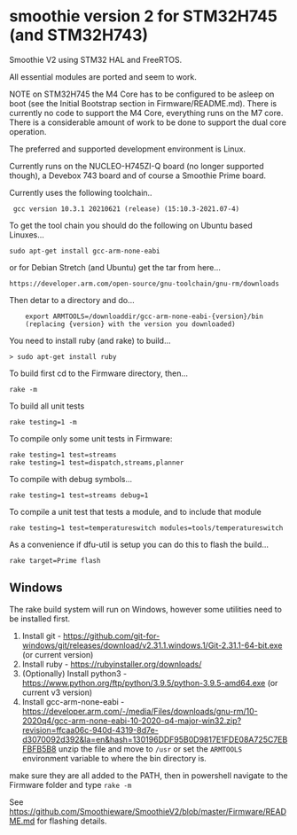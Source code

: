 # smoothie version 2 for STM32H745 (and STM32H743)
Smoothie V2 using STM32 HAL and FreeRTOS.

All essential modules are ported and seem to work.

NOTE on STM32H745 the M4 Core has to be configured to be asleep on boot
(see the Initial Bootstrap section in Firmware/README.md).
There is currently no code to support the M4 Core, everything runs on the M7 core.
There is a considerable amount of work to be done to support the dual core operation.


The preferred and supported development environment is Linux.

Currently runs on the NUCLEO-H745ZI-Q board (no longer supported though), a Devebox 743 board and of course a Smoothie Prime board.

Currently uses the following toolchain..

     gcc version 10.3.1 20210621 (release) (15:10.3-2021.07-4)
    
To get the tool chain you should do the following on Ubuntu based Linuxes...

    sudo apt-get install gcc-arm-none-eabi

or for Debian Stretch (and Ubuntu) get the tar from here...

    https://developer.arm.com/open-source/gnu-toolchain/gnu-rm/downloads

Then detar to a directory and do...

        export ARMTOOLS=/downloaddir/gcc-arm-none-eabi-{version}/bin
        (replacing {version} with the version you downloaded)

You need to install ruby (and rake) to build...

    > sudo apt-get install ruby 

To build first cd to the Firmware directory, then...
    
    rake -m

To build all unit tests 
    
    rake testing=1 -m

To compile only some unit tests in Firmware:

    rake testing=1 test=streams
    rake testing=1 test=dispatch,streams,planner

To compile with debug symbols...

    rake testing=1 test=streams debug=1 

To compile a unit test that tests a module, and to include that module

    rake testing=1 test=temperatureswitch modules=tools/temperatureswitch   

As a convenience if dfu-util is setup you can do this to flash the build...
    
    rake target=Prime flash

## Windows
The rake build system will run on Windows, however some utilities need to be installed first.

1. Install git - https://github.com/git-for-windows/git/releases/download/v2.31.1.windows.1/Git-2.31.1-64-bit.exe (or current version)
2. Install ruby - https://rubyinstaller.org/downloads/
3. (Optionally) Install python3 - https://www.python.org/ftp/python/3.9.5/python-3.9.5-amd64.exe (or current v3 version)
4. Install gcc-arm-none-eabi - https://developer.arm.com/-/media/Files/downloads/gnu-rm/10-2020q4/gcc-arm-none-eabi-10-2020-q4-major-win32.zip?revision=ffcaa06c-940d-4319-8d7e-d3070092d392&la=en&hash=130196DDF95B0D9817E1FDE08A725C7EBFBFB5B8 unzip the file and move to ```/usr``` or set the ```ARMTOOLS``` environment variable to where the bin directory is.

make sure they are all added to the PATH, then in powershell navigate to the Firmware folder and type ```rake -m```

See https://github.com/Smoothieware/SmoothieV2/blob/master/Firmware/README.md for flashing details.

